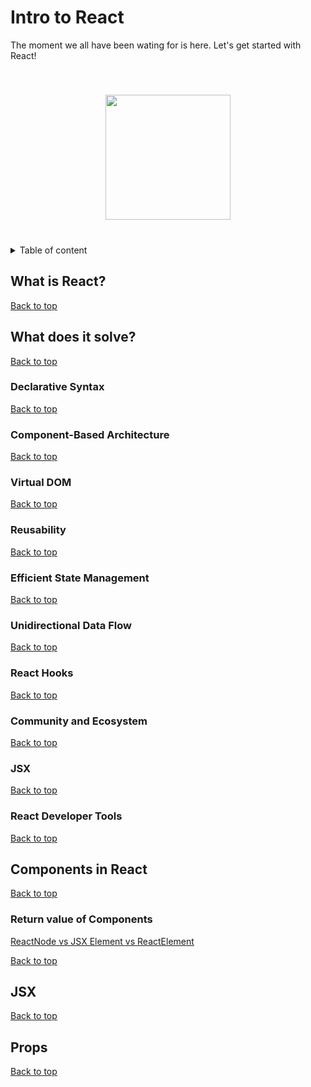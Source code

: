 # Intro to React

The moment we all have been wating for is here. Let's get started with React!

<div style="text-align: center;">
  <img src="https://upload.wikimedia.org/wikipedia/commons/thumb/a/a7/React-icon.svg/2300px-React-icon.svg.png" style="padding-block: 40px; width: 200px">
</div>

<details>
  <summary>Table of content</summary>

- [What is React?](#what-is-react)

- [What does it solve?](#what-does-it-solve)

  - [Declarative Syntax](#declarative-syntax)
  - [Component-Based Architecture](#component-based-architecture)
  - [Virtual Dom](#virtual-dom)
  - [Reusability](#reusability)
  - [Efficient State Management](#efficient-state-management)
  - [Unidirectional Data Flow](#unidirectional-data-flow)
  - [React Hooks](#react-hooks)
  - [Community and Ecosystem](#community-and-ecosystem)
  - [JSX](#jsx)
  - [React Developer Tools](#react-developer-tools)

- [Components In React](#components-in-react)
  - [Return value of components](#return-value-of-components)
- [JSX](#jsx)
- [Props](#props)

</details>

## What is React?



[Back to top](#intro-to-react)

## What does it solve?


[Back to top](#intro-to-react)

### **Declarative Syntax**

[Back to top](#intro-to-react)

### **Component-Based Architecture**

[Back to top](#intro-to-react)

### **Virtual DOM**

[Back to top](#intro-to-react)

### **Reusability**

[Back to top](#intro-to-react)

### **Efficient State Management**

[Back to top](#intro-to-react)

### **Unidirectional Data Flow**

[Back to top](#intro-to-react)

### **React Hooks**


[Back to top](#intro-to-react)

### **Community and Ecosystem**

[Back to top](#intro-to-react)

### **JSX**


[Back to top](#intro-to-react)

### **React Developer Tools**


[Back to top](#intro-to-react)

## Components in React

[Back to top](#intro-to-react)

### Return value of Components

[ReactNode vs JSX Element vs ReactElement](https://www.totaltypescript.com/jsx-element-vs-react-reactnode)

[Back to top](#intro-to-react)

## JSX

[Back to top](#intro-to-react)

## Props

[Back to top](#intro-to-react)
